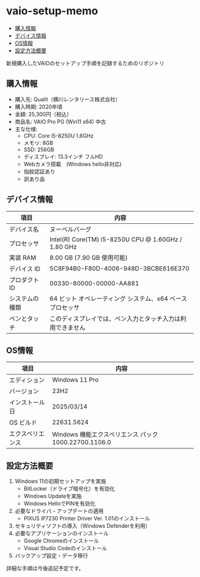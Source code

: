 
# vaio-setup-memo
<!-- TOC -->
- [購入情報](#購入情報)
- [デバイス情報](#デバイス情報)
- [OS情報](#os情報)
- [設定方法概要](#設定方法概要)
<!-- /TOC -->

新規購入したVAIOのセットアップ手順を記録するためのリポジトリ

## 購入情報
- 購入先: Qualit（横川レンタリース株式会社）
- 購入時期: 2020年頃
- 金額: 25,300円（税込）
- 商品名: VAIO Pro PG (Win11 x64) 中古
- 主な仕様:
    - CPU: Core i5-8250U 1.6GHz
    - メモリ: 8GB
    - SSD: 256GB
    - ディスプレイ: 13.3インチ フルHD
    - Webカメラ搭載　(Windows hello非対応)
    - 指紋認証あり
    - 訳あり品

## デバイス情報
| 項目 | 内容 |
| --- | --- |
| デバイス名 | ヌーベルバーグ |
| プロセッサ | Intel(R) Core(TM) i5-8250U CPU @ 1.60GHz / 1.80 GHz |
| 実装 RAM | 8.00 GB (7.90 GB 使用可能) |
| デバイス ID | 5C8F94B0-F80D-4006-948D-3BCBE616E370 |
| プロダクト ID | 00330-80000-00000-AA881 |
| システムの種類 | 64 ビット オペレーティング システム、x64 ベース プロセッサ |
| ペンとタッチ | このディスプレイでは、ペン入力とタッチ入力は利用できません |

## OS情報
| 項目 | 内容 |
| --- | --- |
| エディション | Windows 11 Pro |
| バージョン | 23H2 |
| インストール日 | 2025/03/14 |
| OS ビルド | 22631.5624 |
| エクスペリエンス | Windows 機能エクスペリエンス パック 1000.22700.1106.0 |

## 設定方法概要

1. Windows 11の初期セットアップを実施
    - BitLocker（ドライブ暗号化）を有効化
    - Windows Updateを実施
    - Windows HelloでPINを有効化
2. 必要なドライバ・アップデートの適用
    - PIXUS iP7230 Printer Driver Ver. 1.01のインストール
3. セキュリティソフトの導入（Windows Defenderを利用）
4. 必要なアプリケーションのインストール
    - Google Chromeのインストール
    - Visual Studio Codeのインストール
5. バックアップ設定・データ移行

詳細な手順は今後追記予定です。